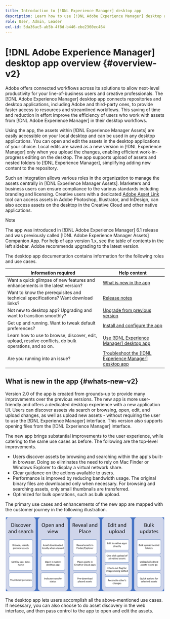 ```yaml
---
title: Introduction to [!DNL Experience Manager] desktop app
description: Learn how to use [!DNL Adobe Experience Manager] desktop app to optimize the asset management workflows for creative users when using [!DNL Adobe Experience Manager Assets] directly from their desktop.
role: User, Admin, Leader
exl-id: 5da36ac5-ab5b-4f8d-b446-ebe2360ec464
---
```

# [!DNL Adobe Experience Manager] desktop app overview {#overview-v2}

Adobe offers connected workflows across its solutions to allow next-level productivity for your line-of-business users and creative professionals. The [!DNL Adobe Experience Manager] desktop app connects repositories and desktop applications, including Adobe and third-party ones, to provide faster access to resources and streamlined workflows. This saving of time and reduction in effort improve the efficiency of users who work with assets from [!DNL Adobe Experience Manager] in their desktop workflows.

Using the app, the assets within [!DNL Experience Manager Assets] are easily accessible on your local desktop and can be used in any desktop applications. You can open and edit the assets in the desktop applications of your choice. Local edits are saved as a new version in [!DNL Experience Manager] only when you upload the changes, enabling efficient work-in-progress editing on the desktop. The app supports upload of assets and nested folders to [!DNL Experience Manager], simplifying adding new content to the repository.

Such an integration allows various roles in the organization to manage the assets centrally in [!DNL Experience Manager Assets]. Marketers and business users can ensure compliance to the various standards including branding and licensing. Creative users with a dedicated [Adobe Asset Link](https://business.adobe.com/products/experience-manager/assets/adobe-asset-link.html) tool can access assets in Adobe Photoshop, Illustrator, and InDesign, can also access assets on the desktop in the Creative Cloud and other native applications.

>[!NOTE]
>
>The app was introduced in [!DNL Adobe Experience Manager] 6.1 release and was previously called [!DNL Adobe Experience Manager Assets] Companion App. For help of app version 1.x, see the table of contents in the left sidebar. Adobe recommends upgrading to the latest version.

The desktop app documentation contains information for the following roles and use cases.

| Information required | Help content |
|--- |--- |
| Want a quick glimpse of new features and enhancements in the latest version? | [What is new in the app](#whats-new-v2) |
| Want to know the prerequisites and technical specifications? Want download links? | [Release notes](release-notes.md) |
| Not new to desktop app? Upgrading and want to transition smoothly? | [Upgrade from previous version](install-upgrade.md#upgrade-from-previous-version) |
| Get up and running. Want to tweak default preferences? | [Install and configure the app](install-upgrade.md) |
| Learn how to use to browse, discover, edit, upload, resolve conflicts, do bulk operations, and so on. | [Use [!DNL Experience Manager] desktop app](using.md) |
| Are you running into an issue? | [Troubleshoot the [!DNL Experience Manager] desktop app](troubleshoot.md) |

## What is new in the app {#whats-new-v2}

Version 2.0 of the app is created from grounds-up to provide many improvements over the previous versions. The new app is more user-friendly and offers a dedicated desktop experience with a new application UI. Users can discover assets via search or browsing, open, edit, and upload changes, as well as upload new assets - without requiring the user to use the [!DNL Experience Manager] interface. This version also supports opening files from the [!DNL Experience Manager] interface.

The new app brings substantial improvements to the user experience, while catering to the same use cases as before. The following are the top-level improvements.

* Users discover assets by browsing and searching within the app's built-in browser. Doing so eliminates the need to rely on Mac Finder or Windows Explorer to display a virtual network share.
* Clear guidance on the actions available to users.
* Performance is improved by reducing bandwidth usage. The original binary files are downloaded only when necessary. For browsing and searching assets, only small thumbnails are transferred.
* Optimized for bulk operations, such as bulk upload.

The primary use cases and enhancements of the new app are mapped with the customer journey in the following illustration.

![What's New in [!DNL Experience Manager] desktop app](assets/aem_desktop_app_usecases_v2.png)

The desktop app lets users accomplish all the above-mentioned use cases. If necessary, you can also choose to do asset discovery in the web interface, and then pass control to the app to open and edit the assets.
